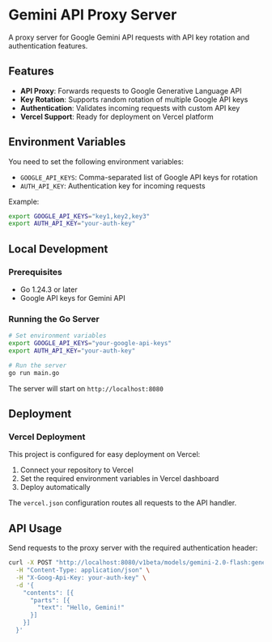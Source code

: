 # Gemini API Proxy Server

A proxy server for Google Gemini API requests with API key rotation and authentication features.

## Features

- **API Proxy**: Forwards requests to Google Generative Language API
- **Key Rotation**: Supports random rotation of multiple Google API keys
- **Authentication**: Validates incoming requests with custom API key
- **Vercel Support**: Ready for deployment on Vercel platform

## Environment Variables

You need to set the following environment variables:

- `GOOGLE_API_KEYS`: Comma-separated list of Google API keys for rotation
- `AUTH_API_KEY`: Authentication key for incoming requests

Example:

```bash
export GOOGLE_API_KEYS="key1,key2,key3"
export AUTH_API_KEY="your-auth-key"
```

## Local Development

### Prerequisites

- Go 1.24.3 or later
- Google API keys for Gemini API

### Running the Go Server

```bash
# Set environment variables
export GOOGLE_API_KEYS="your-google-api-keys"
export AUTH_API_KEY="your-auth-key"

# Run the server
go run main.go
```

The server will start on `http://localhost:8080`

## Deployment

### Vercel Deployment

This project is configured for easy deployment on Vercel:

1. Connect your repository to Vercel
2. Set the required environment variables in Vercel dashboard
3. Deploy automatically

The `vercel.json` configuration routes all requests to the API handler.

## API Usage

Send requests to the proxy server with the required authentication header:

```bash
curl -X POST "http://localhost:8080/v1beta/models/gemini-2.0-flash:generateContent" \
  -H "Content-Type: application/json" \
  -H "X-Goog-Api-Key: your-auth-key" \
  -d '{
    "contents": [{
      "parts": [{
        "text": "Hello, Gemini!"
      }]
    }]
  }'
```